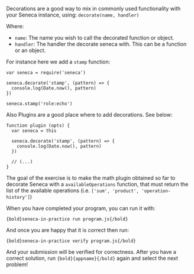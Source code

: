 Decorations are a good way to mix in commonly used functionality with your Seneca
instance, using: `decorate(name, handler)`

Where:
- `name`: The name you wish to call the decorated function or object.
- `handler`: The handler the decorate seneca with. This can be a function or an object.

For instance here we add a `stamp` function:

```
var seneca = require('seneca')

seneca.decorate('stamp', (pattern) => {
  console.log(Date.now(), pattern)
})

seneca.stamp('role:echo')
```

Also Plugins are a good place where to add decorations. See below:

```
function plugin (opts) {
  var seneca = this

  seneca.decorate('stamp', (pattern) => {
    console.log(Date.now(), pattern)
  })

  // (...)
}
```

The goal of the exercise is to make the math plugin obtained so far to decorate
Seneca with a `availableOperations` function, that must return the list of the
available operations (i.e. `['sum', 'product', 'operation-history']`)

When you have completed your program, you can run it with:

    {bold}seneca-in-practice run program.js{/bold}

And once you are happy that it is correct then run:

    {bold}seneca-in-practice verify program.js{/bold}

And your submission will be verified for correctness.
After you have a correct solution, run `{bold}{appname}{/bold}` again and
select the next problem!
